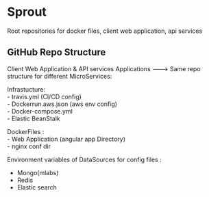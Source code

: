 # Sprout
Root repositories for docker files, client web application, api services 

## GitHub Repo Structure 
  
Client Web Application & API services Applications ---> Same repo structure for different MicroServices:
    
  Infrastucture:   
    - travis.yml (CI/CD config)   
    - Dockerrun.aws.json (aws env config)   
    - Docker-compose.yml   
    - Elastic BeanStalk
    
  DockerFiles :   
    - Web Application (angular app Directory)   
    - nginx conf dir
  
Environment variables of DataSources for config files :
  - Mongo(mlabs)
  - Redis
  - Elastic search
